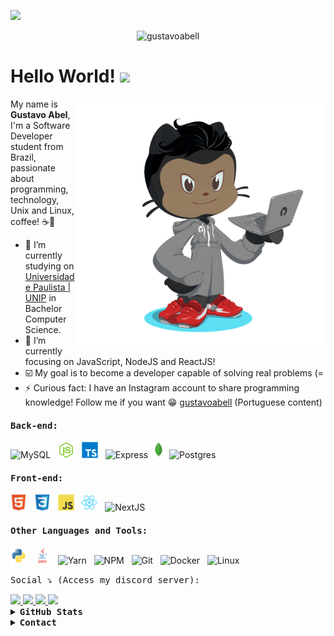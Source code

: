 <p align="left">
  <img src="https://user-images.githubusercontent.com/5713670/87202985-820dcb80-c2b6-11ea-9f56-7ec461c497c3.gif" width="45px">
</p>
<p align="center"> <img src="https://komarev.com/ghpvc/?username=gustavoabell" alt="gustavoabell" /> </p>

# Hello World! <img src="https://raw.githubusercontent.com/kaueMarques/kaueMarques/master/hi.gif" width="30px">

<img align='right' src='download.svg' width='400"'>

 
My name is <strong>Gustavo Abel</strong>, I'm a Software Developer student from Brazil, passionate about programming, technology, Unix and Linux, coffee! ☕💜

- 🔭 I’m currently studying on [Universidade Paulista | UNIP](https://www.unip.br/) in Bachelor Computer Science.
- 🌱 I’m currently focusing on JavaScript, NodeJS and ReactJS!
- :ballot_box_with_check: My goal is to become a developer capable of solving real problems (=
- ⚡ Curious fact: I have an Instagram account to share programming knowledge! Follow me if you want 😁 [gustavoabell](https://www.instagram.com/gustavoabell_/) (Portuguese content)

#### <kbd>Back-end:</kbd><br>
<img height="26" title="MySQL" alt="MySQL" src="https://icongr.am/devicon/mysql-original.svg?size=128&color=currentColor"> &nbsp;
<img height="26" title="NodeJS" alt="NodeJS" src="https://raw.githubusercontent.com/devicons/devicon/master/icons/nodejs/nodejs-original.svg"> &nbsp;
<img height="26" title="Typescript" alt="Typescript" src="https://raw.githubusercontent.com/devicons/devicon/master/icons/typescript/typescript-original.svg"> &nbsp;
<img height="26" title="Express" alt="Express" src="https://external-content.duckduckgo.com/iu/?u=https%3A%2F%2Fdzone.com%2Fstorage%2Ftemp%2F8229324-expressjs-logo.png&f=1&nofb=1">
<img height="26" title="MongoDB" alt="MongoDB" src="https://raw.githubusercontent.com/devicons/devicon/master/icons/mongodb/mongodb-original.svg">
<img height="26" title="Postgres" alt="Postgres" src="https://cdn.jsdelivr.net/gh/devicons/devicon/icons/postgresql/postgresql-original.svg"> &nbsp;

####  <kbd>Front-end:</kbd><br>
<img height="26" title="HTML" alt="HTML" src="https://raw.githubusercontent.com/devicons/devicon/master/icons/html5/html5-original.svg"> &nbsp;
<img height="26" title="CSS" alt="CSS" src="https://raw.githubusercontent.com/devicons/devicon/master/icons/css3/css3-original.svg"> &nbsp;
<img height="26" title="Javascript" alt="Javascript" src="https://raw.githubusercontent.com/devicons/devicon/master/icons/javascript/javascript-original.svg"> &nbsp;
<img height="26" title="React" alt="React" src="https://raw.githubusercontent.com/devicons/devicon/master/icons/react/react-original.svg"> &nbsp;
<img height="26" title="Next" alt="NextJS" src="https://assets.vercel.com/image/upload/v1607554385/repositories/next-js/next-logo.png">

<!-- #### <kbd>Aprendendo:</kbd><br> -->


#### <kbd>Other Languages and Tools: </kbd><br>
<img height="26" title="Python" alt="Python" src="https://raw.githubusercontent.com/devicons/devicon/master/icons/python/python-original.svg"> &nbsp;
<img height="26" title="Java" alt="Java" src="https://raw.githubusercontent.com/devicons/devicon/master/icons/java/java-original-wordmark.svg"> &nbsp;
<img height="26" title="Yarn" alt="Yarn" src="https://icongr.am/devicon/yarn-original.svg?size=128&color=currentColor"> &nbsp;
<img height="26" title="NPM" alt="NPM" src="https://icongr.am/devicon/npm-original-wordmark.svg?size=128&color=currentColor"> &nbsp;
<img height="26" title="Git" alt="Git" src="https://icongr.am/devicon/git-original.svg?size=128&color=currentColor"> &nbsp;
<img height="26" title="Docker" alt="Docker" src="https://icongr.am/devicon/docker-original.svg?size=128&color=currentColor"> &nbsp;
<img height="26" title="Linux" alt="Linux" src="https://cdn.icon-icons.com/icons2/2415/PNG/512/linux_original_logo_icon_146433.png"> &nbsp;


<kbd>Social ⤵ (Access my discord server):</kbd>

  <a href="https://instagram.com/gustavoabell_">
    <img src="https://img.shields.io/badge/instagram-%23E4405F.svg?&style=for-the-badge&logo=instagram&logoColor=white" />
  </a>
  
  <a href="https://www.linkedin.com/in/gustavoabel10/">
    <img src="https://img.shields.io/badge/linkedin-%230077B5.svg?&style=for-the-badge&logo=linkedin&logoColor=white" />
  </a>
 <a href="https://discords.com/servers/336181186441379841/">
    <img src="https://img.shields.io/badge/Discord-7289DA?style=for-the-badge&logo=discord&logoColor=white" />
  </a>
  <a href="https://api.whatsapp.com/send?phone=5511932020236&text=Ol%C3%A1%2C%20Gustavo!%20Vim%20pelo%20github.">
    <img src="https://img.shields.io/badge/WhatsApp-25D366?style=for-the-badge&logo=whatsapp&logoColor=white"/>
  </a>

<details><summary><b><kbd>GitHub Stats</kbd></b></summary>
  
  <p align="center">
  <img src="https://github-readme-stats.vercel.app/api?username=gustavoabell&show_icons=true&title_color=fff&icon_color=00d9ff&text_color=c9d1d9&bg_color=161b22" alt="gustavoabell" />
   <img src="https://github-readme-stats.vercel.app/api/top-langs/?username=gustavoabell&layout=compact&show_icons=true&title_color=fff&icon_color=fff&text_color=c9d1d9&bg_color=161b22" alt="Top langs" />
</p>
</details>


<details><summary><b><kbd>Contact</kbd></b></summary>
  
  - [LinkedIn](https://www.linkedin.com/in/gustavoabel10/)
  - [Gmail](mailto:gustavoabel.contato@gmail.com)
  - [Discord](https://discords.com/bio/p/gustavoabell)
  - [Rocketseat](https://app.rocketseat.com.br/me/gustavoabell)
  - [Dev.to](https://dev.to/gustavoabell)
  - [Gustavo Abel](https://www.instagram.com/gustavoabell_/)
  </details>
  

